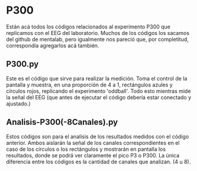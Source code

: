 # P300

Están acá todos los códigos relacionados al experimento P300 que replicamos con el EEG del laboratorio. Muchos de los códigos los sacamos del github de mentalab, pero igualmente nos pareció que, por completitud, correspondía agregarlos acá también.

## P300.py

Este es el código que sirve para realizar la medición. Toma el control de la pantalla y muestra, en una proporción de 4 a 1, rectángulos azules y círculos rojos, replicando el experimento 'oddball'. Todo esto mientras mide la señal del EEG (que antes de ejecutar el código debería estar conectado y ajustado.)

## Analisis-P300(-8Canales).py

Estos códigos son para el analisis de los resultados medidos con el código anterior. Ambos aislarán la señal de los canales correspondientes en el caso de los círculos o los rectángulos y mostrarán en pantalla los resultados, donde se podrá ver claramente el pico P3 o P300. La única diferencia entre los códigos es la cantidad de canales que analizan. (4 u 8).
